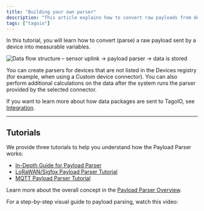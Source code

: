 ```yaml
---
title: "Building your own parser"
description: "This article explains how to convert raw payloads from devices into measurable variables using the TagoIO Payload Parser and links to three step-by-step tutorials plus a video walkthrough."
tags: ["tagoio"]
---
```

In this tutorial, you will learn how to convert (parse) a raw payload sent by a device into measurable variables.

![Data flow structure – sensor uplink → payload parser → data is stored](/docs_imagem/tagoio/building-your-own-parser-2.png)

You can create parsers for devices that are not listed in the Devices registry (for example, when using a Custom device connector). You can also perform additional calculations on the data after the system runs the parser provided by the selected connector.

If you want to learn more about how data packages are sent to TagoIO, see [Integration](../integrations/connector-overview).

---

## Tutorials

We provide three tutorials to help you understand how the Payload Parser works:

- [In-Depth Guide for Payload Parser](/tagoio/payload-parser/payload-parser)
- [LoRaWAN/Sigfox Payload Parser Tutorial](/tagoio/payload-parser/payload-parser)
- [MQTT Payload Parser Tutorial](/tagoio/payload-parser/payload-parser)

Learn more about the overall concept in the [Payload Parser Overview](/tagoio/payload-parser/payload-parser).

For a step-by-step visual guide to payload parsing, watch this video:

<!-- Image placeholder removed for build -->